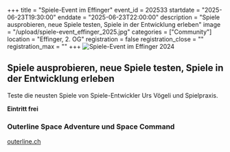 +++
title = "Spiele-Event im Effinger"
event_id = 202533
startdate = "2025-06-23T19:30:00"
enddate = "2025-06-23T22:00:00"
description = "Spiele ausprobieren, neue Spiele testen, Spiele in der Entwicklung erleben"
image = "/upload/spiele-event_effinger_2025.jpg"
categories = ["Community"]
location = "Effinger, 2. OG"
registration = false
registration_close = ""
registration_max = ""
+++
![Spiele-Event im Effinger 2024](/upload/spiele-event_effinger_2025.jpg)
       
## Spiele ausprobieren, neue Spiele testen, Spiele in der Entwicklung erleben

Teste die neusten Spiele von Spiele-Entwickler Urs Vögeli und Spielpraxis.

**Eintritt frei**

### Outerline Space Adventure und Space Command

[outerline.ch](www.outerline.ch)